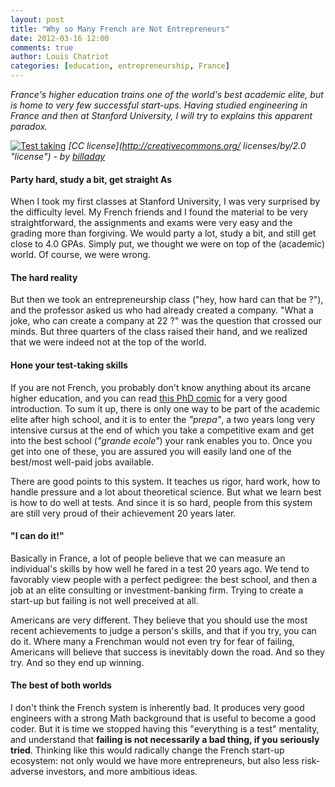 ```yaml
---
layout: post
title: "Why so Many French are Not Entrepreneurs"
date: 2012-03-16 12:00
comments: true
author: Louis Chatriot
categories: [education, entrepreneurship, France]
---
```



_France's higher education trains one of the world's best academic
elite, but is home to very few successful start-ups. Having studied engineering in France and then at Stanford University, I will try to explains this apparent paradox._

[![Test taking](http://farm3.staticflickr.com/2168/2417001179_d5ce2d9362_m.jpg)](http://www.flickr.com/photos/billselak/2417001179/)
*[CC license](http://creativecommons.org/ licenses/by/2.0 "license") - by [billaday](http://www.flickr.com/photos/billselak/ "Author")*

#### Party hard, study a bit, get straight As
When I took my first classes at Stanford University, I was very
surprised by the difficulty level. My French friends and I found the material to be very straightforward, the assignments and exams were very easy and the grading more than forgiving. We would party a lot, study a bit, and still get close to 4.0 GPAs. Simply put, we thought we were on top of the (academic) world. Of course, we were wrong.

#### The hard reality
But then we took an entrepreneurship class ("hey, how hard can that
be ?"), and the professor asked us who had already created a company.
"What a joke, who can create a company at 22 ?" was the question that
crossed our minds. But three quarters of the class raised their hand,
and we realized that we were indeed not at the top of the world.

#### Hone your test-taking skills
If you are not French, you probably don't know anything about its arcane
higher education, and you can read [this PhD comic](http://www.phdcomics.com/comics/archive.php?comicid=1292)
for a very good introduction. To sum it up, there is only one way to be part of the academic elite after high school, 
and it is to enter the _"prepa"_, a two years long very intensive cursus at the end of which you take a competitive exam and get into the best school
(_"grande ecole"_) your rank enables you to. Once you get into one of these, you are assured you will easily land 
one of the best/most well-paid jobs available.  

There are good points to this system. It teaches us rigor, hard
work, how to handle pressure and a lot about theoretical science. But what we learn
best is how to do well at tests. And since it is so hard,
people from this system are still very proud of their
achievement 20 years later.  

#### "I can do it!"
Basically in France, a lot of people believe that we can measure an
individual's skills by how well he fared in a test 20 years ago. We tend
to favorably view people with a perfect pedigree: the best school, and
then a job at an elite consulting or investment-banking firm. Trying to create a start-up but failing is
not well preceived at all.  

Americans are very different. They believe that you should use the most
recent achievements to judge a person's skills, and that if you try, you
can do it. Where many a Frenchman would not even try for fear of failing,
Americans will believe that success is inevitably down the road. And so
they try. And so they end up winning.

#### The best of both worlds
I don't think the French system is inherently bad. It produces very good engineers with a strong Math background that is useful to become a good coder. But it is time we stopped having this "everything is a test"
mentality, and understand that **failing is not necessarily a bad thing, if you seriously
tried**. Thinking like this would radically change the French start-up
ecosystem: not only would we have more entrepreneurs, but also less
risk-adverse investors, and more ambitious ideas.


